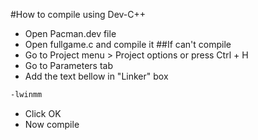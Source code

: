#How to compile using Dev-C++
* Open Pacman.dev file
* Open fullgame.c and compile it
##If can't compile
* Go to Project menu > Project options or press Ctrl + H
* Go to Parameters tab
* Add the text bellow in "Linker" box
```bash
-lwinmm
```
* Click OK
* Now compile



